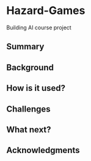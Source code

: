 # Hazard-Games
Building AI course project
## Summary

## Background

## How is it used?
## Challenges
## What next?
## Acknowledgments
